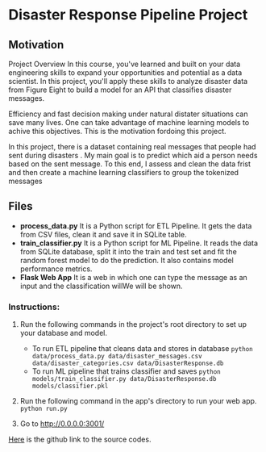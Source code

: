 # Disaster Response Pipeline Project

## Motivation

Project Overview In this course, you've learned and built on your data engineering skills to expand your opportunities and potential as a data scientist. In this project, you'll apply these skills to analyze disaster data from Figure Eight to build a model for an API that classifies disaster messages.

Efficiency and fast decision making under natural distater situations can save many lives. One can take advantage of machine learning models to achive this objectives. This is the motivation fordoing this project.

In this project, there is a dataset containing real messages that people had sent during disasters . My main goal is to predict which aid a person needs based on the sent message. To this end, I assess and clean the data frist and then create a machine learning classifiers to group the tokenized messages

## Files

- **process_data.py** It is a Python script for ETL Pipeline. It gets the data from CSV files, clean it and save it in SQLite table. 
- **train_classifier.py** It is a Python script for ML Pipeline. It reads the data from SQLite database, split it into the train and test set and fit the random forest model to do the prediction. It also contains model performance metrics. 
- **Flask Web App** It is a web in which one can type the message as an input and the classification willWe will be shown.

### Instructions:
1. Run the following commands in the project's root directory to set up your database and model.

    - To run ETL pipeline that cleans data and stores in database
        `python data/process_data.py data/disaster_messages.csv data/disaster_categories.csv data/DisasterResponse.db`
    - To run ML pipeline that trains classifier and saves
        `python models/train_classifier.py data/DisasterResponse.db models/classifier.pkl`

2. Run the following command in the app's directory to run your web app.
    `python run.py`

3. Go to http://0.0.0.0:3001/

[Here](https://github.com/maryammoradbeigi/data_scientist_nanodegree/tree/master/Disaster%20Response%20ML%20Pipeline) is the github link to the source codes. 
